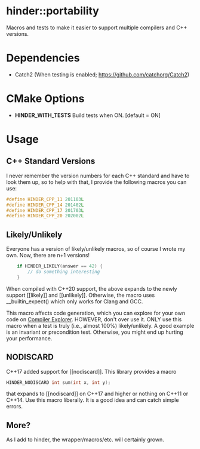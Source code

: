 # hinder::portability

Macros and tests to make it easier to support multiple compilers and C++ versions.

# Dependencies

* Catch2 (When testing is enabled; https://github.com/catchorg/Catch2)

# CMake Options

* **HINDER_WITH_TESTS** Build tests when ON. [default = ON]

# Usage

## C++ Standard Versions
I never remember the version numbers for each C++ standard and have to look them up, so to help with
that, I provide the following macros you can use:

```c++
#define HINDER_CPP_11 201103L
#define HINDER_CPP_14 201402L
#define HINDER_CPP_17 201703L
#define HINDER_CPP_20 202002L
```

## Likely/Unlikely
Everyone has a version of likely/unlikely macros, so of course I wrote my own. Now, there are n+1 
versions!

```cpp
    if HINDER_LIKELY(answer == 42) {
        // do something interesting
    }
```

When compiled with C++20 support, the above expands to the newly support [[likely]] and 
[[unlikely]]. Otherwise, the macro uses __builtin_expect() which only works for Clang and GCC.

This macro affects code generation, which you can explore for your own code on 
[Compiler Explorer](https://godbolt.org/). HOWEVER, don't over use it. ONLY use this macro when a 
test is truly (i.e., almost 100%) likely/unlikely. A good example is an invariant or precondition 
test. Otherwise, you might end up hurting your performance.

## NODISCARD

C++17 added support for [[nodiscard]]. This library provides a macro
```c++
HINDER_NODISCARD int sum(int x, int y);
```
that expands to [[nodiscard]] on C++17 and higher or nothing on C++11 or C++14. Use this macro
liberally. It is a good idea and can catch simple errors.

## More?

As I add to hinder, the wrapper/macros/etc. will certainly grown. 
